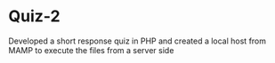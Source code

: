 # Quiz-2
Developed a short response quiz in PHP and created a local host from MAMP to execute the files from a server side
